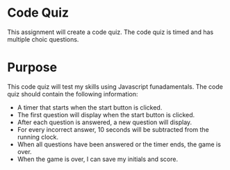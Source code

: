 # Code Quiz
This assignment will create a code quiz. The code quiz is timed and has multiple choic questions. 

# Purpose
This code quiz will test my skills using Javascript funadamentals. The code quiz should contain the following information:
* A timer that starts when the start button is clicked.
* The first question will display when the start button is clicked.
* After each question is answered, a new question will display.
* For every incorrect answer, 10 seconds will be subtracted from the running clock.
* When all questions have been answered or the timer ends, the game is over. 
* When the game is over, I can save my initials and score.


